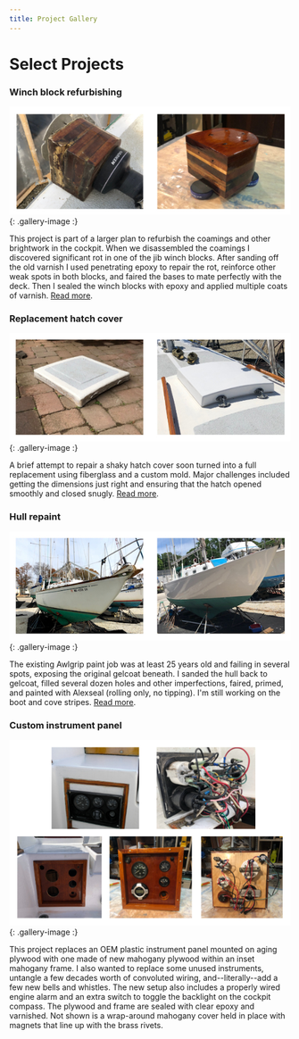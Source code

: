 ```yaml
---
title: Project Gallery
---
```


# Select Projects #

### Winch block refurbishing ###

![Refurbished winch blocks](assets/img/gallery/project-gallery-winch-block.jpg)
{: .gallery-image :}

This project is part of a larger plan to refurbish the coamings and other
brightwork in the cockpit. When we disassembled the coamings I discovered significant
rot in one of the jib winch blocks. After sanding off the old varnish I used penetrating
epoxy to repair the rot, reinforce other weak spots in both blocks, and faired the bases to mate perfectly
with the deck. Then I sealed the winch blocks with epoxy and applied multiple coats of varnish.
[Read more](projects/coamings/2021-02-01-winch-blocks.html).

### Replacement hatch cover ###

![Replacement hatch cover](assets/img/gallery/project-gallery-hatch-cover.jpg)
{: .gallery-image :}

A brief attempt to repair a shaky hatch cover soon turned into a full replacement using
fiberglass and a custom mold. Major challenges included getting the dimensions just right
and ensuring that the hatch opened smoothly and closed snugly.
[Read more](projects/hatch-cover/2021-01-01-overview.html).

### Hull repaint ###

![Hull repaint](assets/img/gallery/project-gallery-hull-repaint.jpg)
{: .gallery-image :}

The existing Awlgrip paint job was at least 25 years old and failing in several spots, exposing
the original gelcoat beneath. I sanded the hull back to gelcoat, filled several dozen holes
and other imperfections, faired, primed, and painted with Alexseal (rolling only, no tipping).
I'm still working on the boot and cove stripes.
[Read more](projects/hull/2020-07-01-overview.html).


### Custom instrument panel ###

![Custom instrument panel](assets/img/gallery/project-gallery-instrument-panel.jpg)
{: .gallery-image :}

This project replaces an OEM plastic instrument panel mounted on aging plywood with
one made of new mahogany plywood within an inset mahogany frame. I also wanted to replace
some unused instruments, untangle a few decades worth of convoluted wiring, and--literally--add
a few new bells and whistles. The new setup also includes a properly wired engine alarm
and an extra switch to toggle the backlight on the cockpit compass. The plywood and frame
are sealed with clear epoxy and varnished. Not shown is a wrap-around mahogany cover held
in place with magnets that line up with the brass rivets.
